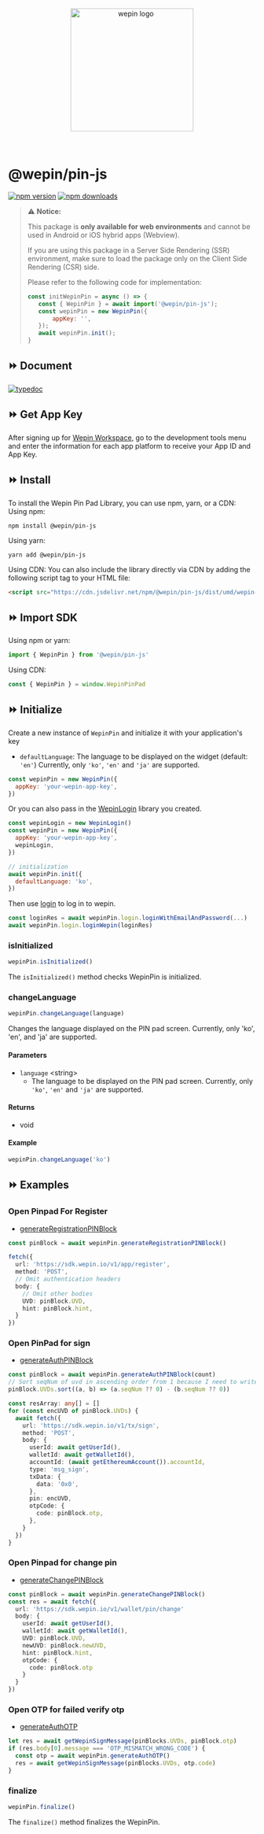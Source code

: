 <br/>

<p align="center">
  <a href="https://www.wepin.io/">
      <picture>
        <source media="(prefers-color-scheme: dark)">
        <img alt="wepin logo" src="https://github.com/WepinWallet/wepin-web-sdk-v1/blob/main/assets/wepin_logo_color.png?raw=true" width="250" height="auto">
      </picture>
</a>
</p>

<br>


# @wepin/pin-js

[![npm version](https://img.shields.io/npm/v/@wepin/pin-js?style=for-the-badge)](https://www.npmjs.org/package/@wepin/pin-js) [![npm downloads](https://img.shields.io/npm/dt/@wepin/pin-js.svg?label=downloads&style=for-the-badge)](https://www.npmjs.org/package/@wepin/pin-js)

> ⚠️ **Notice:**
>
>This package is **only available for web environments** and cannot be used in Android or iOS hybrid apps (Webview).
>
>If you are using this package in a Server Side Rendering (SSR) environment, make sure to load the package only on the Client Side Rendering (CSR) side.
>
>Please refer to the following code for implementation:
> ```js
> const initWepinPin = async () => {
>    const { WepinPin } = await import('@wepin/pin-js');
>    const wepinPin = new WepinPin({
>        appKey: '',
>    });
>    await wepinPin.init();
>}
> ```

## ⏩ Document
[![typedoc](https://img.shields.io/badge/typedoc-blue?style=for-the-badge)](https://wepinwallet.github.io/wepin-web-sdk-v1/modules/_wepin_pin_js.html)

## ⏩ Get App Key
After signing up for [Wepin Workspace](https://workspace.wepin.io/), go to the development tools menu and enter the information for each app platform to receive your App ID and App Key.


## ⏩ Install
To install the Wepin Pin Pad Library, you can use npm, yarn, or a CDN:
Using npm:
```
npm install @wepin/pin-js
```
Using yarn:
```
yarn add @wepin/pin-js
```
Using CDN:
You can also include the library directly via CDN by adding the following script tag to your HTML file:
```html
<script src="https://cdn.jsdelivr.net/npm/@wepin/pin-js/dist/umd/wepin-pin-pad.umd.js"></script>
```


## ⏩ Import SDK
Using npm or yarn:
```js
import { WepinPin } from '@wepin/pin-js'
```
Using CDN:
```js
const { WepinPin } = window.WepinPinPad
```


## ⏩ Initialize
Create a new instance of `WepinPin` and initialize it with your application's  key
- `defaultLanguage`: The language to be displayed on the widget (default: `'en'`)
Currently, only `'ko'`, `'en'` and `'ja'` are supported.
```js
const wepinPin = new WepinPin({
  appKey: 'your-wepin-app-key',
})
```
Or you can also pass in the [WepinLogin](../classes/_wepin_login_js.WepinLogin.html) library you created.
```js
const wepinLogin = new WepinLogin()
const wepinPin = new WepinPin({
  appKey: 'your-wepin-app-key',
  wepinLogin,
})
```
```js
// initialization
await wepinPin.init({
  defaultLanguage: 'ko',
})
```


Then use [login](../modules/_wepin_login_js.html) to log in to wepin.
```js
const loginRes = await wepinPin.login.loginWithEmailAndPassword(...)
await wepinPin.login.loginWepin(loginRes)
```


### isInitialized
```js
wepinPin.isInitialized()
```
The `isInitialized()` method checks WepinPin is initialized.

### changeLanguage
```javascript
wepinPin.changeLanguage(language)
```
Changes the language displayed on the PIN pad screen. Currently, only 'ko', 'en', and 'ja' are supported.

#### Parameters
- `language` \<string>
  - The language to be displayed on the PIN pad screen.
Currently, only `'ko'`, `'en'` and `'ja'` are supported.

#### Returns
- void 

#### Example

```javascript
wepinPin.changeLanguage('ko')
```

## ⏩ Examples

### Open Pinpad For Register
- [generateRegistrationPINBlock](../classes/_wepin_pin_js.WepinPin.html#generateRegistrationPINBlock)
```typescript
const pinBlock = await wepinPin.generateRegistrationPINBlock()

fetch({
  url: 'https://sdk.wepin.io/v1/app/register',
  method: 'POST',
  // Omit authentication headers
  body: {
    // Omit other bodies
    UVD: pinBlock.UVD,
    hint: pinBlock.hint,
  }
})
```

### Open PinPad for sign
- [generateAuthPINBlock](../classes/_wepin_pin_js.WepinPin.html#generateAuthPINBlock)
```typescript
const pinBlock = await wepinPin.generateAuthPINBlock(count)
// Sort seqNum of uvd in ascending order from 1 because I need to write it in order starting from 1
pinBlock.UVDs.sort((a, b) => (a.seqNum ?? 0) - (b.seqNum ?? 0))

const resArray: any[] = []
for (const encUVD of pinBlock.UVDs) {
  await fetch({
    url: 'https://sdk.wepin.io/v1/tx/sign',
    method: 'POST',
    body: {
      userId: await getUserId(),
      walletId: await getWalletId(),
      accountId: (await getEthereumAccount()).accountId,
      type: 'msg_sign',
      txData: {
        data: '0x0',
      },
      pin: encUVD,
      otpCode: {
        code: pinBlock.otp,
      },
    }
  })
}
```

### Open Pinpad for change pin
- [generateChangePINBlock](../classes/_wepin_pin_js.WepinPin.html#generateChangePINBlock)
```typescript
const pinBlock = await wepinPin.generateChangePINBlock()
const res = await fetch({
  url: 'https://sdk.wepin.io/v1/wallet/pin/change'
  body: {
    userId: await getUserId(),
    walletId: await getWalletId(),
    UVD: pinBlock.UVD,
    newUVD: pinBlock.newUVD,
    hint: pinBlock.hint,
    otpCode: {
      code: pinBlock.otp
    }
  }
})
```

### Open OTP for failed verify otp
- [generateAuthOTP](../classes/_wepin_pin_js.WepinPin.html#generateAuthOTP)
```typescript
let res = await getWepinSignMessage(pinBlocks.UVDs, pinBlock.otp)
if (res.body[0].message === 'OTP_MISMATCH_WRONG_CODE') {
  const otp = await wepinPin.generateAuthOTP()
  res = await getWepinSignMessage(pinBlocks.UVDs, otp.code)
}
```

### finalize
```js
wepinPin.finalize()
```

The `finalize()` method finalizes the WepinPin.
